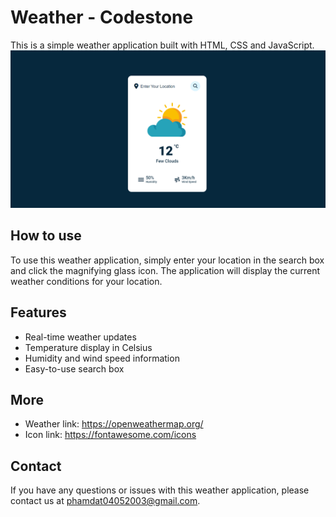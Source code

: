 # Weather - Codestone

This is a simple weather application built with HTML, CSS and JavaScript.
![weather](./assets/imgs/weather.png)

## How to use

To use this weather application, simply enter your location in the search box and click the magnifying glass icon. The application will display the current weather conditions for your location.

## Features

- Real-time weather updates
- Temperature display in Celsius
- Humidity and wind speed information
- Easy-to-use search box

## More
 
- Weather link: https://openweathermap.org/
- Icon link: https://fontawesome.com/icons

## Contact

If you have any questions or issues with this weather application, please contact us at phamdat04052003@gmail.com.




